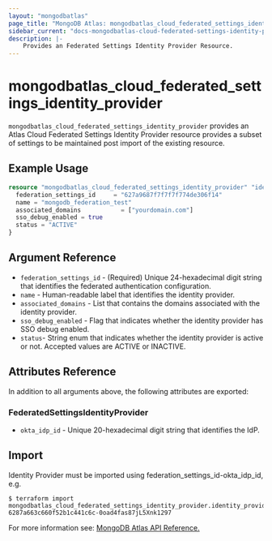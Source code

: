 ```yaml
---
layout: "mongodbatlas"
page_title: "MongoDB Atlas: mongodbatlas_cloud_federated_settings_identity_provider"
sidebar_current: "docs-mongodbatlas-cloud-federated-settings-identity-provider"
description: |-
    Provides an Federated Settings Identity Provider Resource.
---
```


# mongodbatlas_cloud_federated_settings_identity_provider

`mongodbatlas_cloud_federated_settings_identity_provider` provides an Atlas Cloud Federated Settings Identity Provider resource provides a subset of settings to be maintained post import of the existing resource.
## Example Usage

```terraform
resource "mongodbatlas_cloud_federated_settings_identity_provider" "identity_provider" {
  federation_settings_id     = "627a9687f7f7f7f774de306f14"
  name = "mongodb_federation_test"
  associated_domains           = ["yourdomain.com"]
  sso_debug_enabled = true
  status = "ACTIVE"
}
```

## Argument Reference

* `federation_settings_id` - (Required) Unique 24-hexadecimal digit string that identifies the federated authentication configuration.
* `name` - Human-readable label that identifies the identity provider.
* `associated_domains` - List that contains the domains associated with the identity provider.
* `sso_debug_enabled` - Flag that indicates whether the identity provider has SSO debug enabled.
* `status`- String enum that indicates whether the identity provider is active or not.
Accepted values are ACTIVE or INACTIVE.


## Attributes Reference

In addition to all arguments above, the following attributes are exported:


### FederatedSettingsIdentityProvider

* `okta_idp_id` - Unique 20-hexadecimal digit string that identifies the IdP.

## Import

Identity Provider must be imported using federation_settings_id-okta_idp_id, e.g.

```
$ terraform import mongodbatlas_cloud_federated_settings_identity_provider.identity_provider 6287a663c660f52b1c441c6c-0oad4fas87jL5Xnk1297
```

For more information see: [MongoDB Atlas API Reference.](https://www.mongodb.com/docs/atlas/reference/api/federation-configuration/)